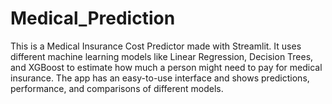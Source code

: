 # Medical_Prediction
This is a Medical Insurance Cost Predictor made with Streamlit. It uses different machine learning models like Linear Regression, Decision Trees, and XGBoost to estimate how much a person might need to pay for medical insurance. The app has an easy-to-use interface and shows predictions, performance, and comparisons of different models.
